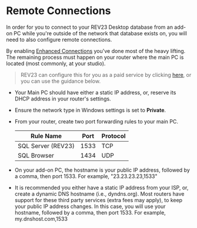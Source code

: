 # Remote Connections

In order for you to connect to your REV23 Desktop database from an add-on PC while you're outside of the network that database exists on, you will need to also configure remote connections.

By enabling [Enhanced Connections](enhanced-connections.md) you've done most of the heavy lifting. The remaining process must happen on your router where the main PC is located (most commonly, at your studio).

> REV23 can configure this for you as a paid service by clicking [here](https://www.rev23.com/cart/addtocart?productVariantId=7e6e8981-6ed4-4227-bc71-cf6f73abe445), or you can use the guidance below.

+ Your Main PC should have either a static IP address, or, reserve its DHCP address in your router's settings.

+ Ensure the network type in Windows settings is set to **Private**.

+ From your router, create two port forwarding rules to your main PC.

    | Rule Name | Port | Protocol |
    | --- | --- | --- |
    | SQL Server (REV23) | 1533 | TCP |
    | SQL Browser | 1434 | UDP |

+ On your add-on PC, the hostname is your public IP address, followed by a comma, then port 1533. For example, "23.23.23.23,1533"

+ It is recommended you either have a static IP address from your ISP, or, create a dynamic DNS hostname (i.e., dyndns.org). Most routers have support for these third party services (extra fees may apply), to keep your public IP address changes. In this case, you will use your hostname, followed by a comma, then port 1533. For example, my.dnshost.com,1533